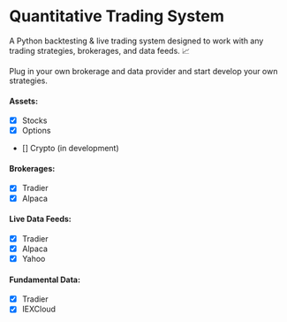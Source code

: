 # Quantitative Trading System
A Python backtesting & live trading system designed to work with any trading strategies, brokerages, and data feeds. 📈

Plug in your own brokerage and data provider and start develop your own strategies.


#### Assets:
- [x] Stocks
- [x] Options
- [] Crypto (in development)

#### Brokerages:
- [x] Tradier
- [x] Alpaca

#### Live Data Feeds:
- [x] Tradier
- [x] Alpaca
- [x] Yahoo

#### Fundamental Data:
- [x] Tradier
- [x] IEXCloud
